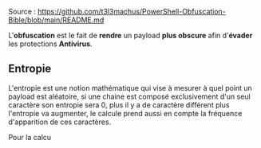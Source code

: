Source : https://github.com/t3l3machus/PowerShell-Obfuscation-Bible/blob/main/README.md

L'**obfuscation** est le fait de **rendre** un payload **plus obscure** afin d'**évader** les protections **Antivirus**.

## __Entropie__

L'entropie est une notion mathématique qui vise à mesurer à quel point un payload est aléatoire, si une chaine est composé exclusivement d'un seul caractère son entropie sera 0, plus il y a de caractère différent plus l'entropie va augmenter, le calcule prend aussi en compte la fréquence d'apparition de ces caractères.

Pour la calcu